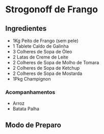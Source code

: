 # Strogonoff de Frango
## Ingredientes
- 1Kg Peito de Frango (sem pele)
- 1 Tablete Caldo de Galinha
- 3 Colheres de Sopa de Óleo
- 2 Latas de Creme de Leite
- 2 Colheres de Sopa de Molho de Tomara
- 2 Colheres de Sopa de Ketchup
- 2 Colheres de Sopa de Mostarda
- 1Pkg Champignon
### Acompanhamentos
- Arroz
- Batata Palha

## Modo de Preparo
